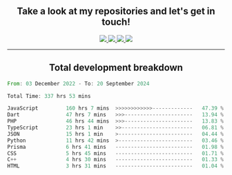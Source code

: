 <h2 align="center">
  Take a look at my repositories and let's get in touch!
</h2>
<p align="center">
  <a href="https://www.instagram.com/rayhanarkan?igsh=MXM3dHhmMTZ3ZWVsaA==">
    <img src="https://img.icons8.com/material-outlined/30/689d6a/instagram.png"/>
  </a>
  <a href="https://www.linkedin.com/in/rayhanarkan/">
    <img src="https://img.icons8.com/material-outlined/30/689d6a/linkedin.png"/>
  </a>
  <a href="">
    <img src="https://img.icons8.com/material-outlined/30/689d6a/geography.png"/>
  </a>
  <a href="mailto:rayhanarkan30@gmail.com">
    <img src="https://img.icons8.com/material-outlined/30/689d6a/email.png"/>
  </a>
</p>

---

<h2 align="center">Total development breakdown</h2>

<p align="center">
<!--START_SECTION:waka-->

```rust
From: 03 December 2022 - To: 20 September 2024

Total Time: 337 hrs 53 mins

JavaScript         160 hrs 7 mins  >>>>>>>>>>>>-------------   47.39 %
Dart               47 hrs 7 mins   >>>----------------------   13.94 %
PHP                46 hrs 44 mins  >>>----------------------   13.83 %
TypeScript         23 hrs 1 min    >>-----------------------   06.81 %
JSON               15 hrs 1 min    >------------------------   04.44 %
Python             11 hrs 42 mins  >------------------------   03.46 %
Prisma             6 hrs 41 mins   -------------------------   01.98 %
CSS                5 hrs 45 mins   -------------------------   01.71 %
C++                4 hrs 30 mins   -------------------------   01.33 %
HTML               3 hrs 31 mins   -------------------------   01.04 %
```

<!--END_SECTION:waka-->
</p>
